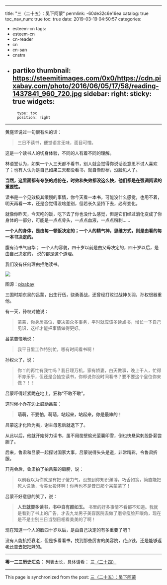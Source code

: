 
---
title: "三（二十五）：吴下阿蒙"
permlink: -60de32c6e16ea
catalog: true
toc_nav_num: true
toc: true
date: 2019-03-19 04:50:57
categories:
- esteem-cn
tags:
- esteem-cn
- cn-reader
- cn
- cn-san
- cnstm
- partiko
thumbnail: https://steemitimages.com/0x0/https://cdn.pixabay.com/photo/2016/06/05/17/58/reading-1437841_960_720.jpg
sidebar:
    right:
        sticky: true
widgets:
    -
        type: toc
        position: right
---


黄庭坚说过一句很有名的话：

> 三日不读书，便觉语言无味，面目可憎。

这是一个读书人的切身体验，不同的人有着不同的理解。

林语堂认为，如果一个人三天都不看书，别人就会觉得你说话没意思不讨人喜欢了；也有人认为是自己如果三天都没看书，就自惭形秽，没脸见人了。

**当然，这里面都有夸张的成份在，时效和失效都没这么快，他们都是在强调阅读的重要性。**

读书是一个见效极其缓慢的事情，你今天看一本书，可能没什么感觉，也用不着，明天再看一本，还是会觉得没啥差别，但若长久坚持下去，必有变化。

就像你昨天，今天吃的饭，吃下去了你也没什么感觉，但是它们经过消化变成了你身体的一部分，可能是一点点骨头，一点点血液，一点点粉刺……

**一个人的身体，是由每一顿饭决定的；一个人的精气神，思维方式，则是由看的每一本书决定的。**

腹有诗书气自华；
一个人的容貌，四十岁以前是由父母决定的，四十岁以后，是由自己决定的，
说的都是这个道理。

我们没有任何理由拒绝读书。

![](https://steemitimages.com/0x0/https://cdn.pixabay.com/photo/2016/06/05/17/58/reading-1437841_960_720.jpg)

图源：[pixabay](https://cdn.pixabay.com/photo/2016/06/05/17/58/reading-1437841_960_720.jpg)

三国时期东吴的吕蒙，出生行伍，骁勇善战，还曾经打败过战神关羽，孙权很器重他。

有一天，孙权对他说：

> 蒙蒙，你身居高位，要决策众多事务，平时就应该多读点书，增长一下自己见识，这样才能把事情做得更好。

吕蒙苦恼地说：

> 我平日里工作特别忙，哪有时间看书啊！

孙权火了，说：

> 你丫的再忙有我忙吗？我日理万机，家有娇妻，白天做事，晚上干人，忙得不亦乐乎，但还是会抽空读书，你却说你没时间看书？要不要这个皇位你来做？！！

吕蒙吓得赶紧跪在地上，狂称“不敢不敢”。

这时候小乔在边上鼓励吕蒙：

> **萌萌，不要怕，萌萌，站起来，站起来，你是最棒的！**

吕蒙这才化险为夷，谢主母恩后就退下了。

从此以后，他就开始努力读书，虽不用凿壁偷光萤囊印雪，倒也快悬梁刺股卧薪尝胆了。

后来，鲁肃和吕蒙一起探讨国家大事，吕蒙说得头头是道，非常精彩，令鲁肃折服。

开完会后，鲁肃拍了拍吕蒙的肩膀，说：

> 以前我以为你就是有把子傻力气，没想到你知识渊博，巧舌如簧，简直能把死人说活，令美女投怀啊！你再也不是昔日那个呆蒙蒙了！

吕蒙不好意思的笑了，说：

> **人丑就要多读书，书中自有颜如玉。**
> 书里的好多事情不看都不知道。我就是看到了书上的广告，才去九龙男子美容医院去做了磨骨瘦脸开眼角，现在是不是士别三日当刮目相看美美的了啊！

现在知道一个人的脸四十岁以后，是由自己决定的有多重要了吧？

没有人能抗拒衰老，但是多看看书，找到那些厉害的美容院，花点钱，还是能够返老还童去把把妹的。

---

**零一二三历史汇总：**
列表太长，具体请看：
[三（二十四）](https://busy.org/@softmetal/7znopplqw8)

- - -

This page is synchronized from the post: [三（二十五）：吴下阿蒙](https://steemit.com/@julian2013/-60de32c6e16ea)
